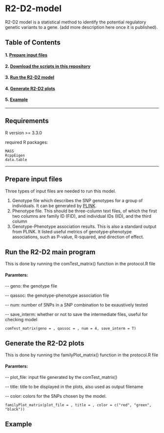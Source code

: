 # R2-D2-model
R2-D2 model is a statistical method to identify the potential regulatory genetic variants to a gene. (add more description here once it is published).




## Table of Contents

#### 1. [Prepare input files](#prepare-input-files)
#### 2. [Download the scripts in this repository](https://github.com/saffenlab/R2-D2-model.git)
#### 3. [Run the R2-D2 model](#run-the-r2-d2-main-program)
#### 4. [Generate R2-D2 plots](#generate-the-r2-d2-plots)
#### 5. [Example](#example)

-------------------------------------------------------------------------------------------------------------------------------------
## Requirements

R version >= 3.3.0

required R packages:

    MASS
    RcppEigen  
    data.table

-------------------------------------------------------------------------------------------------------------------------------------
## Prepare input files
Three types of input files are needed to run this model. 

1. Genotype file which describes the SNP genotypes for a group of individuals. It can be generated by [PLINK](http://zzz.bwh.harvard.edu/plink/).  
2. Phenotype file. This should be three-column text files, of which the first two columns are family ID (FID), and individual IDs (IID), and the third column 
3. Genotype-Phenotype association results. This is also a standard output from PLINK. It listed useful metrics of genotype-phenotype associations, such as P-value, R-squared, and direction of effect.

## Run the R2-D2 main program
This is done by running the comTest_matrix() function in the protocol.R file

#### Paramters:

-- geno: the genotype file

-- qassoc: the genotype-phenotype association file

-- num: number of SNPs in a SNP combination to be exaustively tested

-- save_interm: whether or not to save the intermediate files, useful for checking model

    comTest_matrix(geno = , qassoc = , num = 4, save_interm = T)
      
## Generate the R2-D2 plots
This is done by running the familyPlot_matrix() function in the protocol.R file

#### Paramters:

-- plot_file: input file generated by the comTest_matrix()

-- title: title to be displayed in the plots, also used as output filename

-- color: colors for the SNPs chosen by the model.

    familyPlot_matrix(plot_file = , title = , color = c("red", "green", "black")) 

## Example
